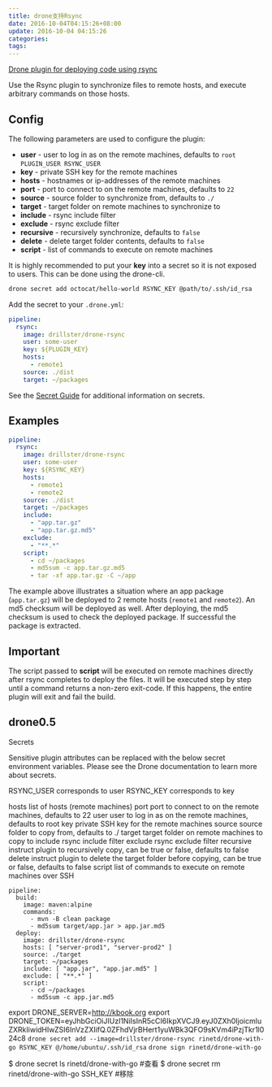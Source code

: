 ```yaml
---
title: drone支持Rsync
date: 2016-10-04T04:15:26+08:00
update: 2016-10-04 04:15:26
categories:
tags:
---
```

[Drone plugin for deploying code using rsync](https://github.com/Drillster/drone-rsync)


Use the Rsync plugin to synchronize files to remote hosts, and execute arbitrary commands on those hosts.

## Config
The following parameters are used to configure the plugin:
- **user** - user to log in as on the remote machines, defaults to `root` `PLUGIN_USER RSYNC_USER`
- **key** - private SSH key for the remote machines
- **hosts** - hostnames or ip-addresses of the remote machines
- **port** - port to connect to on the remote machines, defaults to `22`
- **source** - source folder to synchronize from, defaults to `./`
- **target** - target folder on remote machines to synchronize to
- **include** - rsync include filter
- **exclude** - rsync exclude filter
- **recursive** - recursively synchronize, defaults to `false`
- **delete** - delete target folder contents, defaults to `false`
- **script** - list of commands to execute on remote machines

It is highly recommended to put your **key** into a secret so it is not exposed to users. This can be done using the drone-cli.

```sh
drone secret add octocat/hello-world RSYNC_KEY @path/to/.ssh/id_rsa
```

Add the secret to your `.drone.yml`:
```yaml
pipeline:
  rsync:
    image: drillster/drone-rsync
    user: some-user
    key: ${PLUGIN_KEY}
    hosts:
      - remote1
    source: ./dist
    target: ~/packages
```


See the [Secret Guide](http://readme.drone.io/usage/secret-guide/) for additional information on secrets.

## Examples
```yaml
pipeline:
  rsync:
    image: drillster/drone-rsync
    user: some-user
    key: ${RSYNC_KEY}
    hosts:
      - remote1
      - remote2
    source: ./dist
    target: ~/packages
    include:
      - "app.tar.gz"
      - "app.tar.gz.md5"
    exclude:
      - "**.*"
    script:
      - cd ~/packages
      - md5sum -c app.tar.gz.md5
      - tar -xf app.tar.gz -C ~/app
```

The example above illustrates a situation where an app package (`app.tar.gz`) will be deployed to 2 remote hosts (`remote1` and `remote2`). An md5 checksum will be deployed as well. After deploying, the md5 checksum is used to check the deployed package. If successful the package is extracted.

## Important
The script passed to **script** will be executed on remote machines directly after rsync completes to deploy the files. It will be executed step by step until a command returns a non-zero exit-code. If this happens, the entire plugin will exit and fail the build.


## drone0.5





Secrets

Sensitive plugin attributes can be replaced with the below secret environment variables. Please see the Drone documentation to learn more about secrets.

RSYNC_USER
    corresponds to user
RSYNC_KEY
    corresponds to key

hosts    list of hosts (remote machines)
port    port to connect to on the remote machines, defaults to 22
user    user to log in as on the remote machines, defaults to root
key    private SSH key for the remote machines
source    source folder to copy from, defaults to ./
target    target folder on remote machines to copy to
include    rsync include filter
exclude    rsync exclude filter
recursive    instruct plugin to recursively copy, can be true or false, defaults to false
delete    instruct plugin to delete the target folder before copying, can be true or false, defaults to false
script    list of commands to execute on remote machines over SSH


```
pipeline:
  build:
    image: maven:alpine
    commands:
      - mvn -B clean package
      - md5sum target/app.jar > app.jar.md5
  deploy:
    image: drillster/drone-rsync
    hosts: [ "server-prod1", "server-prod2" ]
    source: ./target
    target: ~/packages
    include: [ "app.jar", "app.jar.md5" ]
    exclude: [ "**.*" ]
    script:
      - cd ~/packages
      - md5sum -c app.jar.md5
```

export DRONE_SERVER=http://kbook.org
export DRONE_TOKEN=eyJhbGciOiJIUzI1NiIsInR5cCI6IkpXVCJ9.eyJ0ZXh0IjoicmluZXRkIiwidHlwZSI6InVzZXIifQ.0ZFhdVjrBHert1yuWBk3QFO9sKVm4iPzjTkr1l024c8
`drone secret add --image=drillster/drone-rsync rinetd/drone-with-go RSYNC_KEY @/home/ubuntu/.ssh/id_rsa`
`drone sign rinetd/drone-with-go`

$ drone secret ls rinetd/drone-with-go          #查看
$ drone secret rm rinetd/drone-with-go SSH_KEY  #移除
